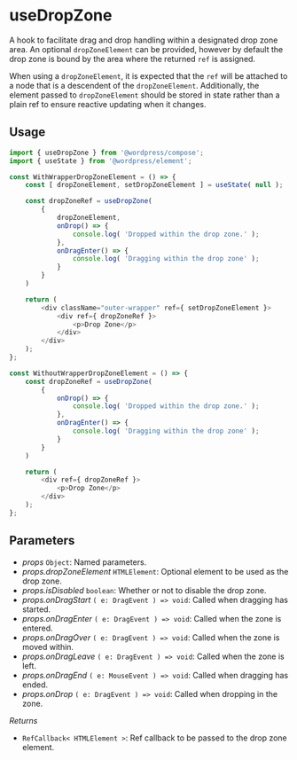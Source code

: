 # useDropZone

A hook to facilitate drag and drop handling within a designated drop zone area. An optional `dropZoneElement` can be provided, however by default the drop zone is bound by the area where the returned `ref` is assigned.

When using a `dropZoneElement`, it is expected that the `ref` will be attached to a node that is a descendent of the `dropZoneElement`. Additionally, the element passed to `dropZoneElement` should be stored in state rather than a plain ref to ensure reactive updating when it changes.

## Usage

```js
import { useDropZone } from '@wordpress/compose';
import { useState } from '@wordpress/element';

const WithWrapperDropZoneElement = () => {
	const [ dropZoneElement, setDropZoneElement ] = useState( null );

	const dropZoneRef = useDropZone(
		{
			dropZoneElement,
			onDrop() => {
				console.log( 'Dropped within the drop zone.' );
			},
			onDragEnter() => {
				console.log( 'Dragging within the drop zone' );
			}
		}
	)

	return (
		<div className="outer-wrapper" ref={ setDropZoneElement }>
			<div ref={ dropZoneRef }>
				<p>Drop Zone</p>
			</div>
		</div>
	);
};

const WithoutWrapperDropZoneElement = () => {
	const dropZoneRef = useDropZone(
		{
			onDrop() => {
				console.log( 'Dropped within the drop zone.' );
			},
			onDragEnter() => {
				console.log( 'Dragging within the drop zone' );
			}
		}
	)

	return (
		<div ref={ dropZoneRef }>
			<p>Drop Zone</p>
		</div>
	);
};
```

## Parameters

-   _props_ `Object`: Named parameters.
-   _props.dropZoneElement_ `HTMLElement`: Optional element to be used as the drop zone.
-   _props.isDisabled_ `boolean`: Whether or not to disable the drop zone.
-   _props.onDragStart_ `( e: DragEvent ) => void`: Called when dragging has started.
-   _props.onDragEnter_ `( e: DragEvent ) => void`: Called when the zone is entered.
-   _props.onDragOver_ `( e: DragEvent ) => void`: Called when the zone is moved within.
-   _props.onDragLeave_ `( e: DragEvent ) => void`: Called when the zone is left.
-   _props.onDragEnd_ `( e: MouseEvent ) => void`: Called when dragging has ended.
-   _props.onDrop_ `( e: DragEvent ) => void`: Called when dropping in the zone.

_Returns_

-   `RefCallback< HTMLElement >`: Ref callback to be passed to the drop zone element.
